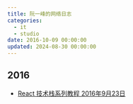 ```yaml
---
title: 阮一峰的网络日志
categories:
  - it
  - studio
date: 2016-10-09 00:00:00
updated: 2024-08-30 00:00:00
---
```


## 2016 ##

- [React 技术栈系列教程  2016年9月23日](http://www.ruanyifeng.com/blog/2016/09/react-technology-stack.html)
